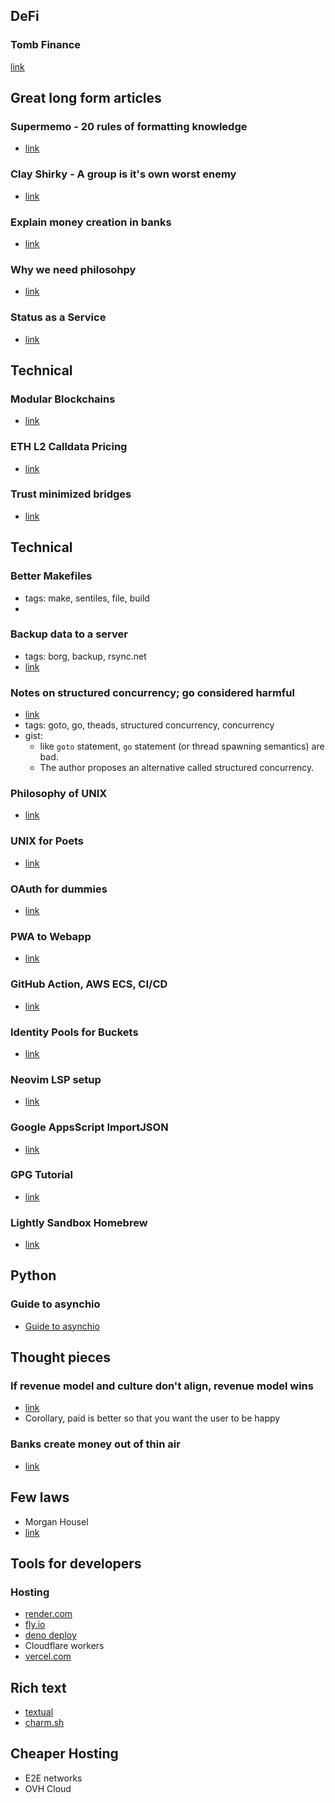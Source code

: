 ## DeFi

### Tomb Finance
[link](https://medium.com/@bonnotguillaume/defi-tomb-finance-ftm-on-steroids-with-farming-auto-compounding-using-grim-finance-9b40bb57c108)

## Great long form articles

### Supermemo - 20 rules of formatting knowledge
- [link](super-memory.com/articles/20rules.htm)

### Clay Shirky - A group is it's own worst enemy
- [link](https://www.gwern.net/docs/technology/2005-shirky-agroupisitsownworstenemy.pdf)

### Explain money creation in banks
- [link](https://www.attejuvonen.fi/money-out-of-thin-air/)

### Why we need philosohpy
- [link](https://markmanson.net/why-we-all-need-philosophy)

### Status as a Service
- [link](https://www.eugenewei.com/blog/2019/2/19/status-as-a-service)

## Technical

### Modular Blockchains
- [link](https://mirror.xyz/yicheng.eth/7q29a3lMXkG2f51-BrTLxovS3tqnwf4qi7_VWFhnqKc)

### ETH L2 Calldata Pricing
- [link](https://forum.celestia.org/t/ethereum-rollup-call-data-pricing-analysis/141)

### Trust minimized bridges
- [link](https://blog.celestia.org/clusters)

## Technical

### Better Makefiles
- tags: make, sentiles, file, build
- [link]:(https://tech.davis-hansson.com/p/make/)

### Backup data to a server
- tags: borg, backup, rsync.net
- [link](https://magnusson.io/post/backups/)

### Notes on structured concurrency; go considered harmful
- [link](https://vorpus.org/blog/notes-on-structured-concurrency-or-go-statement-considered-harmful/)
- tags: goto, go, theads, structured concurrency, concurrency
- gist:
    - like `goto` statement, `go` statement (or thread spawning semantics) are bad.
    - The author proposes an alternative called structured concurrency.

### Philosophy of UNIX
- [link](https://homepage.cs.uri.edu/~thenry/resources/unix_art/ch01s06.html)

### UNIX for Poets
- [link](web.stanford.edu/class/cs124/kwc-unix-for-poets.pdf)

### OAuth for dummies
- [link](https://marktrapp.com/blog/2009/09/17/oauth-dummies/)

### PWA to Webapp
- [link](https://www.simicart.com/blog/pwa-app-stores/)

### GitHub Action, AWS ECS, CI/CD
- [link](https://medium.com/javascript-in-plain-english/deploy-your-node-app-to-aws-container-service-via-github-actions-build-a-pipeline-c114adeb8903)

### Identity Pools for Buckets
- [link](https://haydnjmorris.medium.com/uploading-photos-to-aws-s3-getting-started-with-cognito-and-iam-c96ba5b5496d)

### Neovim LSP setup
- [link](https://www.integralist.co.uk/posts/neovim/)

### Google AppsScript ImportJSON
- [link](https://blog.coingecko.com/import-coingecko-cryptocurrency-data-into-google-sheets/)

### GPG Tutorial
- [link](https://danielpecos.com/2019/03/30/how-to-rotate-your-openpgp-gnupg-keys/)

### Lightly Sandbox Homebrew
- [link](https://gist.github.com/pudquick/29bc95b6c49703992981864e48f8e341)

## Python

### Guide to asynchio
- [Guide to asynchio](https://www.integralist.co.uk/posts/python-asyncio/)

## Thought pieces

### If revenue model and culture don't align, revenue model wins
- [link](https://somehowmanage.com/2020/09/20/revenue-model-not-culture-is-the-dominant-term/)
- Corollary, paid is better so that you want the user to be happy

### Banks create money out of thin air
- [link](https://www.attejuvonen.fiundefined/money-out-of-thin-air/)

## Few laws
- Morgan Housel
- [link](https://www.collaborativefund.com/blog/a-few-rules/)

## Tools for developers

### Hosting
- [render.com](https://render.com)
- [fly.io](https://fly.io)
- [deno deploy](https://deno.com/deploy)
- Cloudflare workers
- [vercel.com](https://vercel.com)

## Rich text
- [textual](https://textual.io)
- [charm.sh](https://charm.sh)

## Cheaper Hosting
- E2E networks
- OVH Cloud


